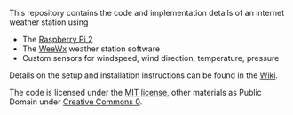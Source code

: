This repository contains the code and implementation details of an internet weather station using

* The [Raspberry Pi 2](https://www.raspberrypi.org/products/raspberry-pi-2-model-b/)
* The [WeeWx](http://www.weewx.com/) weather station software
* Custom sensors for windspeed, wind direction, temperature, pressure

Details on the setup and installation instructions can be found in the [Wiki](https://github.com/spors/pi_weather/wiki).

The code is licensed under the [MIT license](https://opensource.org/licenses/MIT), other materials as Public Domain under [Creative Commons 0](https://creativecommons.org/choose/zero/).
